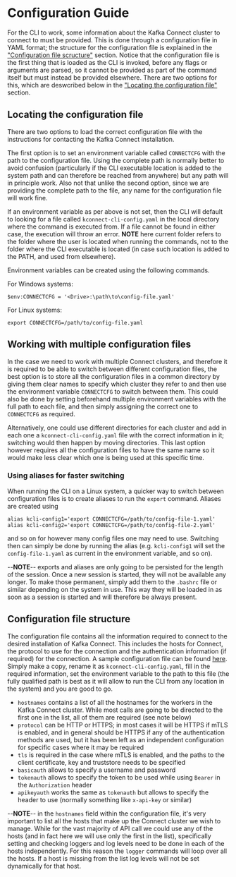 # Configuration Guide

For the CLI to work, some information about the Kafka Connect cluster to connect to must be provided. This is done through a configuration file in YAML format; the structure for the configuration file is explained in the ["Configuration file scructure"](#configuration-file-structure) section. Notice that the configuration file is the first thing that is loaded as the CLI is invoked, before any flags or arguments are parsed, so it cannot be provided as part of the command itself but must instead be provided elsewhere. There are two options for this, which are deswcribed below in the ["Locating the configuration file"](#locating-the-configuration-file) section.

## Locating the configuration file

There are two options to load the correct configuration file with the instructions for contacting the Kafka Connect installation. 

The first option is to set an environment variable called `CONNECTCFG` with the path to the configuration file. Using the complete path is normally better to avoid confusion (particularly if the CLI executable location is added to the system path and can therefore be reached from anywhere) but any path will in principle work. Also not that unlike the second option, since we are providing the complete path to the file, any name for the configuration file will work fine.

If an environment variable as per above is not set, then the CLI will default to looking for a file called `kconnect-cli-config.yaml` in the local directory where the command is executed from. If a file cannot be found in either case, the execution will throw an error. **NOTE** here current folder refers to the folder where the user is located when running the commands, not to the folder where the CLI executable is located (in case such location is added to the PATH, and used from elsewhere).

Environment variables can be created using the following commands.

For Windows systems:
```(powershell)
$env:CONNECTCFG = '<Drive>:\path\to\config-file.yaml'
```

For Linux systems:
```(shell)
export CONNECTCFG=/path/to/config-file.yaml
```

## Working with multiple configuration files

In the case we need to work with multiple Connect clusters, and therefore it is required to be able to switch between different configuration files, the best option is to store all the configuration files in a common directory by giving them clear names to specify which cluster they refer to and then use the environment variable `CONNECTCFG` to switch between them. This could also be done by setting beforehand multiple environment variables with the full path to each file, and then simply assigning the correct one to `CONNECTCFG` as required.

Alternatively, one could use different directories for each cluster and add in each one a `kconnect-cli-config.yaml` file with the correct information in it; switching would then happen by moving directories. This last option however requires all the configuration files to have the same name so it would make less clear which one is being used at this specific time.

### Using aliases for faster switching

When running the CLI on a Linux system, a quicker way to switch between configuration files is to create aliases to run the `export` command. Aliases are created using
```(shell)
alias kcli-config1='export CONNECTCFG=/path/to/config-file-1.yaml'
alias kcli-config2='export CONNECTCFG=/path/to/config-file-2.yaml'
```
and so on for however many config files one may need to use. Switching then can simply be done by running the alias (e.g. `kcli-config1` will set the `config-file-1.yaml` as current in the environment variable, and so on). 

--**NOTE**-- exports and aliases are only going to be persisted for the length of the session. Once a new session is started, they will not be available any longer. To make those permanent, simply add them to the `.bashrc` file or similar depending on the system in use. This way they will be loaded in as soon as a session is started and will therefore be always present.

## Configuration file structure

The configuration file contains all the information required to connect to the desired installation of Kafka Connect. This includes the hosts for Connect, the protocol to use for the connection and the authentication information (if required) for the connection. A sample configuration file can be found [here](/samples-templates/kconnect-cli-config.yaml.tmpl). Simply make a copy, rename it as `kconnect-cli-config.yaml`, fill in the required information, set the environment variable to the path to this file (the fully qualified path is best as it will allow to run the CLI from any location in the system) and you are good to go.

* `hostnames` contains a list of all the hostnames for the workers in the Kafka Connect cluster. While most calls are going to be directed to the first one in the list, all of them are required (see note below)
* `protocol` can be HTTP or HTTPS; in most cases it will be HTTPS if mTLS is enabled, and in general should be HTTPS if any of the authentication methods are used, but it has been left as an independent configuration for specific cases where it may be required
* `tls` is required in the case where mTLS is enabled, and the paths to the client certificate, key and truststore needs to be specified
* `basicauth` allows to specify a username and password
* `tokenauth` allows to specify the token to be used while using `Bearer` in the `Authorization` header
* `apikeyauth` works the same as `tokenauth` but allows to specify the header to use (normally something like `x-api-key` or similar)

--**NOTE**-- in the `hostnames` field within the configuration file, it's very important to list all the hosts that make up the Connect cluster we wish to manage. While for the vast majority of API call we could use any of the hosts (and in fact here we will use only the first in the list), specifically setting and checking loggers and log levels need to be done in each of the hosts independently. For this reason the `logger` commands will loop over all the hosts. If a host is missing from the list log levels will not be set dynamically for that host.
